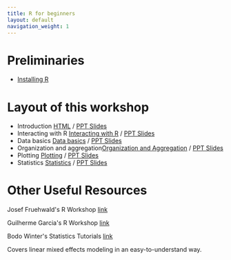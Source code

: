 ```yaml
---
title: R for beginners
layout: default
navigation_weight: 1
---
```


Preliminaries
=============
- [Installing R](install.html)

Layout of this workshop
=======================

- Introduction [HTML](introduction.html) / [PPT Slides](ppts/introduction.pptx)
- Interacting with R [Interacting with R](interact.html) / [PPT Slides](ppts/interact.pptx)
- Data basics [Data basics](databasics.html) / [PPT Slides](ppts/databasics.pptx)
- Organization and aggregation[Organization and Aggregation](organization.html) / [PPT Slides](ppts/organization.pptx)
- Plotting [Plotting](plotting.html) / [PPT Slides](ppts/plotting.pptx)
- Statistics [Statistics](statistics.html) / [PPT Slides](ppts/statistics.pptx)

Other Useful Resources
======================

Josef Fruehwald's R Workshop
[link](https://jofrhwld.github.io/rstudy/index.html)

Guilherme Garcia's R Workshop
[link](https://guilhermegarcia.github.io/rWorkshop/garcia_rWorkshop_complete.html)

Bodo Winter's Statistics Tutorials
[link](http://www.bodowinter.com/tutorials.html)

Covers linear mixed effects modeling in an easy-to-understand way.